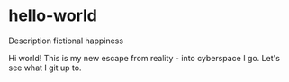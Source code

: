 # hello-world
Description fictional happiness

Hi world! This is my new escape from reality - into cyberspace I go. Let's see what I git up to. 
